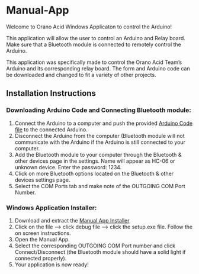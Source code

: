 # Manual-App

Welcome to Orano Acid Windows Applicaton to control the Arduino! <br>

This application will allow the user to control an Arduino and Relay board. Make sure that a Bluetooth module is connected to remotely control the Arduino. <br>

This application was specifically made to control the Orano Acid Team’s Arduino and its corresponding relay board. The form and Arduino code can be downloaded and changed to fit a variety of other projects. <br>

## Installation Instructions <br>

### Downloading Arduino Code and Connecting Bluetooth module: <br>
1.	Connect the Arduino to a computer and push the provided [Arduino Code file](https://github.com/estrlee/Manual-App/blob/master/windows_arduinocode.zip)  to the connected Arduino.
2.	Disconnect the Arduino from the computer (Bluetooth module will not communicate with the Arduino if the Arduino is still connected to your computer.
3.	Add the Bluetooth module to your computer through the Bluetooth & other devices page in the settings. Name will appear as HC-06 or unknown device. Enter the password: 1234.
4.	Click on more Bluetooth options located on the Bluetooth & other devices settings page.
5.	Select the COM Ports tab and make note of the OUTGOING COM Port Number.

### Windows Application Installer: <br>
1.	Download and extract the <a href="https://github.com/estrlee/Manual-App/blob/master/Manual%20App%20Installer.zip">Manual App Installer </a>
2.	Click on the file --> click debug file --> click the setup.exe file. Follow the on screen instructions.
3.	Open the Manual App.
4.	Select the corresponding OUTGOING COM Port number and click Connect/Disconnect (the Bluetooth module should have a solid light if connected properly).
5.	Your application is now ready!

